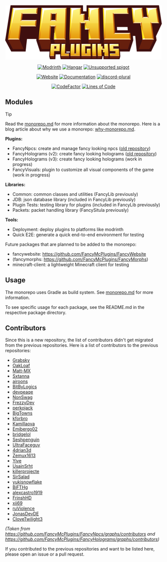 # 

<div align="center">

![](docs/src/static/logos-and-banners/fancyplugins-banner.png)

[![Modrinth](https://cdn.jsdelivr.net/npm/@intergrav/devins-badges@3/assets/compact/available/modrinth_vector.svg)](https://modrinth.com/user/Oliver)
[![Hangar](https://cdn.jsdelivr.net/npm/@intergrav/devins-badges@3/assets/compact/available/hangar_vector.svg)](https://hangar.papermc.io/Oliver)
[![Unsupported spigot](https://cdn.jsdelivr.net/npm/@intergrav/devins-badges@3/assets/compact/unsupported/spigot_vector.svg)]()

[![Website](https://cdn.jsdelivr.net/npm/@intergrav/devins-badges@3/assets/compact/documentation/website_vector.svg)](https://fancyplugins.de)
[![Documentation](https://cdn.jsdelivr.net/npm/@intergrav/devins-badges@3/assets/compact/documentation/ghpages_vector.svg)](https://docs.fancyplugins.de)
[![discord-plural](https://cdn.jsdelivr.net/npm/@intergrav/devins-badges@3/assets/compact/social/discord-plural_46h.png)](https://discord.gg/ZUgYCEJUEx)


[![CodeFactor](https://www.codefactor.io/repository/github/fancymcplugins/fancyplugins/badge)](https://www.codefactor.io/repository/github/fancymcplugins/fancyplugins)
[![Lines of Code](https://tokei.rs/b1/github/fancymcplugins/fancyplugins?category=code)](https://github.com/fancymcplugins/fancyplugins)

</div>

## Modules

> [!TIP]
> Read the [monorepo.md](docs/src/development-guidelines/monorepo.md) for more information about the monorepo.
> Here is a blog article about why we use a monorepo: [why-monorepo.md](docs/src/blog/why-monorepo.md).

**Plugins:**
- FancyNpcs: create and manage fancy looking npcs ([old repository](https://github.com/FancyMcPlugins/FancyNpcs))
- FancyHolograms (v2): create fancy looking holograms ([old repository](https://github.com/FancyMcPlugins/FancyHolograms))
- FancyHolograms (v3): create fancy looking holograms (work in progress)
- FancyVisuals: plugin to customize all visual components of the game (work in progress)

**Libraries:**
- Common: common classes and utilities (FancyLib previously)
- JDB: json database library (included in FancyLib previously)
- Plugin Tests: testing library for plugins (included in FancyLib previously)
- Packets: packet handling library (FancySitula previously)

**Tools:**
- Deployment: deploy plugins to platforms like modrinth
- Quick E2E: generate a quick end-to-end environment for testing

Future packages that are planned to be added to the monorepo:
- fancywebsite: https://github.com/FancyMcPlugins/FancyWebsite
- (fancymorphs: https://github.com/FancyMcPlugins/FancyMorphs)
- minecraft-client: a lightweight Minecraft client for testing

## Usage

The monorepo uses Gradle as build system. See [monorepo.md](docs/src/development-guidelines/monorepo.md) for more information.

To see specific usage for each package, see the README.md in the respective package directory.

## Contributors

Since this is a new repository, the list of contributors didn't get migrated from the previous repositories.
Here is a list of contributors to the previous repositories:

- [Grabsky](https://github.com/Grabsky)
- [OakLoaf](https://github.com/OakLoaf)
- [Matt-MX](https://github.com/MattMX)
- [Sxtanna](https://github.com/Sxtanna)
- [airoons](https://github.com/airoons)
- [BitByLogics](https://github.com/BitByLogics)
- [devpeaqe](https://github.com/devpeaqe)
- [NonSwag](https://github.com/NonSwag)
- [FrezzyDev](https://github.com/FrezzyDev)
- [perkojack](https://github.com/perkojack)
- [BigTowns](https://github.com/BigTowns)
- [kforbro](https://github.com/kforbro)
- [Kamillaova](https://github.com/Kamillaova)
- [Emibergo02](https://github.com/Emibergo02)
- [bridgelol](https://github.com/bridgelol)
- [Seshpenguin](https://github.com/Seshpenguin)
- [UltraFaceguy](https://github.com/UltraFaceguy)
- [4drian3d](https://github.com/4drian3d)
- [Zemux1613](https://github.com/Zemux1613)
- [Yive](https://github.com/Yive)
- [UsainSrht](https://github.com/UsainSrht)
- [killerprojecte](https://github.com/killerprojecte)
- [SirSalad](https://github.com/SirSalad)
- [yukisnowflake](https://github.com/yukisnowflake)
- [BiFTHg](https://github.com/BiFTHg)
- [alexcastro1919](https://github.com/alexcastro1919)
- [FrinshHD](https://github.com/FrinshHD)
- [xii69](https://github.com/xii69)
- [ruViolence](https://github.com/ruViolence)
- [JonasDevDE](https://github.com/JonasDevDE)
- [CloveTwilight3](https://github.com/CloveTwilight3)

*(Taken from https://github.com/FancyMcPlugins/FancyNpcs/graphs/contributors and https://github.com/FancyMcPlugins/FancyHolograms/graphs/contributors)*

If you contributed to the previous repositories and want to be listed here, please open an issue or a pull request.